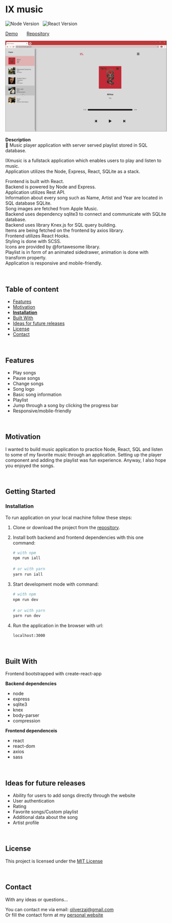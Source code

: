 # IX music

![Node Version](https://img.shields.io/badge/node-v12.16.2-green.svg) &nbsp;
![React Version](https://img.shields.io/badge/react-v17.0.1-blue.svg)<br/>

[Demo](https://www.ixmusic.thezajac.com/) &nbsp; &nbsp; &nbsp; [Repository](https://github.com/oliver-za/ixmusic)<br/>

![preview](./ixmusic-preview.png)

**Description**<br />
🎼 Music player application with server served playlist stored in SQL database.

IXmusic is a fullstack application which enables users to play and listen to music.<br/>
Application utilizes the Node, Express, React, SQLite as a stack.<br/>

Frontend is built with React.<br/>
Backend is powered by Node and Express.<br/>
Application utilizes Rest API.<br/>
Information about every song such as Name, Artist and Year are located in SQL database SQLite.<br/>
Song images are fetched from Apple Music.<br/>
Backend uses dependency sqlite3 to connect and communicate with SQLite database.<br/>
Backend uses library Knex.js for SQL query building.<br/>
Items are being fetched on the frontend by axios library.<br/>
Frontend utilizes React Hooks.<br/>
Styling is done with SCSS.<br/>
Icons are provided by @fortawesome library.<br/>
Playlist is in form of an animated sidedrawer, animation is done with transform property.<br/>
Application is responsive and mobile-friendly.<br/>

<br />

## Table of content

- [Features](#features)
- [Motivation](#motivation)
- [**Installation**](#installation)
- [Built With](#built-with)
- [Ideas for future releases](#ideas-for-future-releases)
- [License](#license)
- [Contact](#contact)

<br/>

## Features

- Play songs
- Pause songs
- Change songs
- Song logo
- Basic song information
- Playlist
- Jump through a song by clicking the progress bar
- Responsive/mobile-friendly

<br/>

## Motivation

I wanted to build music application to practice Node, React, SQL and listen to some of my favorite music through an application. Setting up the player component and adding the playlist was fun experience. Anyway, I also hope you enjoyed the songs.

<br/>

## Getting Started

### Installation

To run application on your local machine follow these steps:

1. Clone or download the project from the [repository](https://github.com/oliver-za/ixmusic).
2. Install both backend and frontend dependencies with this one command:

   ```bash
   # with npm
   npm run iall

   # or with yarn
   yarn run iall
   ```

3. Start development mode with command:

   ```bash
   # with npm
   npm run dev

   # or with yarn
   yarn run dev
   ```

4. Run the application in the browser with url:
   ```javacript
   localhost:3000
   ```

<br />

## Built With

Frontend bootstrapped with create-react-app

**Backend dependencies**

- node
- express
- sqlite3
- knex
- body-parser
- compression

**Frontend dependenceis**

- react
- react-dom
- axios
- sass

<br/>

## Ideas for future releases

- Ability for users to add songs directly through the website
- User authentication
- Rating
- Favorite songs/Custom playlist
- Additional data about the song
- Artist profile

<br/>

## License

This project is licensed under the [MIT License](./LICENSE)

<br/>

## Contact

With any ideas or questions...

You can contact me via email: oliverzaj@gmail.com <br/>
Or fill the contact form at my [personal website](https://thezajac.com)
